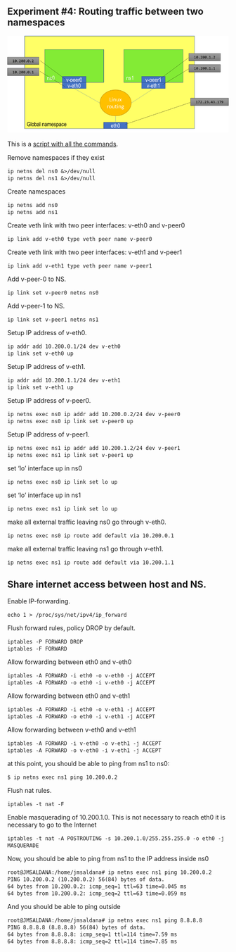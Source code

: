 ## Experiment #4: Routing traffic between two namespaces

![Experiment 4](https://github.com/josemariasaldana/VXLAN-network-in-a-PC/blob/main/experiment4.png)

This is a [script with all the commands](https://github.com/josemariasaldana/VXLAN-network-in-a-PC/blob/main/experiment4.sh).

Remove namespaces if they exist
```
ip netns del ns0 &>/dev/null
ip netns del ns1 &>/dev/null
```

Create namespaces
```
ip netns add ns0
ip netns add ns1
```

Create veth link with two peer interfaces: v-eth0 and v-peer0
```
ip link add v-eth0 type veth peer name v-peer0
```

Create veth link with two peer interfaces: v-eth1 and v-peer1
```
ip link add v-eth1 type veth peer name v-peer1
```

Add v-peer-0 to NS.
```
ip link set v-peer0 netns ns0
```

Add v-peer-1 to NS.
```
ip link set v-peer1 netns ns1
```

Setup IP address of v-eth0.
```
ip addr add 10.200.0.1/24 dev v-eth0
ip link set v-eth0 up
```

Setup IP address of v-eth1.
```
ip addr add 10.200.1.1/24 dev v-eth1
ip link set v-eth1 up
```

Setup IP address of v-peer0.
```
ip netns exec ns0 ip addr add 10.200.0.2/24 dev v-peer0
ip netns exec ns0 ip link set v-peer0 up
```

Setup IP address of v-peer1.
```
ip netns exec ns1 ip addr add 10.200.1.2/24 dev v-peer1
ip netns exec ns1 ip link set v-peer1 up
```

set ‘lo’ interface up in ns0
```
ip netns exec ns0 ip link set lo up
```
set ‘lo’ interface up in ns1
```
ip netns exec ns1 ip link set lo up
```

make all external traffic leaving ns0 go through v-eth0.
```
ip netns exec ns0 ip route add default via 10.200.0.1
```

make all external traffic leaving ns1 go through v-eth1.
```
ip netns exec ns1 ip route add default via 10.200.1.1
```

## Share internet access between host and NS.

Enable IP-forwarding.
```
echo 1 > /proc/sys/net/ipv4/ip_forward
```

Flush forward rules, policy DROP by default.
```
iptables -P FORWARD DROP
iptables -F FORWARD
```

Allow forwarding between eth0 and v-eth0
```
iptables -A FORWARD -i eth0 -o v-eth0 -j ACCEPT
iptables -A FORWARD -o eth0 -i v-eth0 -j ACCEPT
```

Allow forwarding between eth0 and v-eth1
```
iptables -A FORWARD -i eth0 -o v-eth1 -j ACCEPT
iptables -A FORWARD -o eth0 -i v-eth1 -j ACCEPT
```

Allow forwarding between v-eth0 and v-eth1
```
iptables -A FORWARD -i v-eth0 -o v-eth1 -j ACCEPT
iptables -A FORWARD -o v-eth0 -i v-eth1 -j ACCEPT
```

at this point, you should be able to ping from ns1 to ns0:
```
$ ip netns exec ns1 ping 10.200.0.2
```

Flush nat rules.
```
iptables -t nat -F
```

Enable masquerading of 10.200.1.0. This is not necessary to reach eth0
it is necessary to go to the Internet
```
iptables -t nat -A POSTROUTING -s 10.200.1.0/255.255.255.0 -o eth0 -j MASQUERADE
```

Now, you should be able to ping from ns1 to the IP address inside ns0
```
root@JMSALDANA:/home/jmsaldana# ip netns exec ns1 ping 10.200.0.2
PING 10.200.0.2 (10.200.0.2) 56(84) bytes of data.
64 bytes from 10.200.0.2: icmp_seq=1 ttl=63 time=0.045 ms
64 bytes from 10.200.0.2: icmp_seq=2 ttl=63 time=0.059 ms
```

And you should be able to ping outside
```
root@JMSALDANA:/home/jmsaldana# ip netns exec ns1 ping 8.8.8.8
PING 8.8.8.8 (8.8.8.8) 56(84) bytes of data.
64 bytes from 8.8.8.8: icmp_seq=1 ttl=114 time=7.59 ms
64 bytes from 8.8.8.8: icmp_seq=2 ttl=114 time=7.85 ms
```
